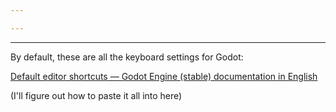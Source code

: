 ```yaml
---

---
```

---
By default, these are all the keyboard settings for Godot:

[Default editor shortcuts — Godot Engine (stable) documentation in English](https://docs.godotengine.org/en/stable/tutorials/editor/default_key_mapping.html)

(I'll figure out how to paste it all into here)
